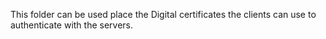 This folder can be used place the Digital certificates the clients can use to authenticate with the servers.